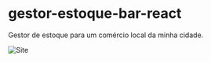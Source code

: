 # gestor-estoque-bar-react
Gestor de estoque para um comércio local da minha cidade.

![Site](https://github.com/Yagoks5/gestor-estoque-bar-react/assets/113360810/49a00b5e-3bca-4293-adf1-7fb62a0c3ece)
